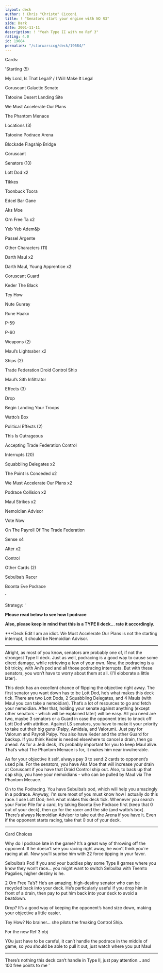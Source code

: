 ```yaml
---
layout: deck
author: ! Chris "Christo" Cicconi
title: ! "Senators start your engine with NO R3"
side: Dark
date: 2001-11-11
description: ! "Yeah Type II with no Ref 3"
rating: 4.0
id: 19684
permalink: "/starwarsccg/deck/19684/"
---
```

Cards: 

'Starting (5) 

My Lord, Is That Legal? / I Will Make It Legal 

Coruscant Galactic Senate 

Tatooine Desert Landing Site 

We Must Accelerate Our Plans 

The Phantom Menace 


Locations (3) 

Tatooine Podrace Arena 

Blockade Flagship Bridge 

Coruscant 


Senators (10) 

Lott Dod x2 

Tikkes 

Toonbuck Toora 

Edcel Bar Gane 

Aks Moe 

Orn Free Ta x2 

Yeb Yeb Adem&þ 

Passel Argente 


Other Characters (11) 

Darth Maul x2 

Darth Maul, Young Apprentice x2 

Coruscant Guard 

Keder The Black 

Tey How 

Nute Gunray 

Rune Haako 

P-59 

P-60 


Weapons (2) 

Maul&#8217;s Lightsaber x2 


Ships (2) 

Trade Federation Droid Control Ship 

Maul&#8217;s Sith Infiltrator 



Effects (3) 

Drop 

Begin Landing Your Troops 

Watto&#8217;s Box 


Political Effects (2) 

This Is Outrageous 

Accepting Trade Federation Control 


Interrupts (20) 

Squabbling Delegates x2 

The Point Is Conceded x2 

We Must Accelerate Our Plans x2 

Podrace Collision x2 

Maul Strikes x2 

Nemoidian Advisor 

Vote Now 

On The Payroll Of The Trade Federation 

Sense x4 

Alter x2 

Control 


Other Cards (2) 

Sebulba&#8217;s Racer 

Boonta Eve Podrace 

'

Strategy: '

**Please read below to see how I podrace** 


**Also, please keep in mind that this is a TYPE II deck... rate it accordingly.** 


***Deck Edit I am an idiot. We Must Accelerate Our Plans is not the starting interrupt, it should be Nemoidian Advisor. 



----------------------------------------------------------- 


Alright, as most of you know, senators are probably one of, if not the strongest Type II deck. Just as well, podracing is a good way to cause some direct damage, while retrieving a few of your own. Now, the podracing is a bit tricky, with Ani’s pod and all those podracing interrupts. But with these senators, you won’t have to worry about them at all. (I’ll eloborate a little later). 


This deck has an excellent chance of flipping the objective right away. The first senator you want down has to be Lott Dod, he’s what makes this deck tick. There are two Lott Dods, 2 Squabbling Delegates, and 4 Mauls (with Maul you can take a nemoidian). That’s a lot of resources to go and fetch your nemoidian. After that, holding your senate against anything (except other senators - which will be explained later) will be easy. All you need are two, maybe 3 senators or a Guard in case the opponent tries to knock off Lott Dod with attrition. Against LS senators, you have to make it your priority to take out their big guns (Palpy, Amidala, and Valorum). Just pay for Valorum and Payroll Palpy. You also have Keder and the other Guard for backup. If you think Keder is needed elsewhere to cancel a drain, then go ahead. As for a Jedi deck, it’s probably important for you to keep Maul alive. That’s what The Phantom Menace is for, it makes him near invulnerable. 


As for your objective it self, always pay 3 to send 2 cards to opponent’s used pile. For the senators, you have Aks Moe that will increase your drain at Coruscant if you have that Droid Control ship out. Also, to back up that cap ship, you have your nemoidians - who can be pulled by Maul via The Phantom Mecace. 


On to the Podracing. You have Sebulba’s pod, which will help you amazingly in a podrace. Anyway, I’m sure most of you must know how I actually do this race. I use Lott Dod; he’s what makes this deck tick. Whenever you search your Force Pile for a card, try taking Boonta Eve Podrace first (keep that 0 out of your deck), then go for the racer and the site (and watto’s box). There’s always Nemoidian Advisor to take out the Arena if you have it. Even if the opponent starts racing, take that 0 out of your deck. 


--------------- 

Card Choices 


Why do I podrace late in the game? It’s a great way of throwing off the opponent. If he doesn’t see you racing right away, he won’t think you’re racing at all. Now you’ll suprise him with 22 force tipping in your favor. 


Selbulba’s Pod If you and your buddies play some Type II games where you know they won’t race... you might want to switch Selbulba with Teemto Pagalies, higher destiny is he. 


2 Orn Free Ta’s? He’s an amazing, high-destiny senator who can be recycled back into your deck. He’s particularly useful if you drop him in front of a drain, then pay to put him back into your deck to avoid a beatdown. 


Drop? It’s a good way of keeping the opponent’s hand size down, making your objective a little easier. 


Tey How? No brainer... she pilots the freaking Control Ship. 


For the new Ref 3 obj

YOu just have to be careful, it can’t handle the podrace in the middle of game, so you should be able to pull it out, just watch where you put Maul

------------- 

There’s nothing this deck can’t handle in Type II, just pay attention... and 100 free points to me   '

